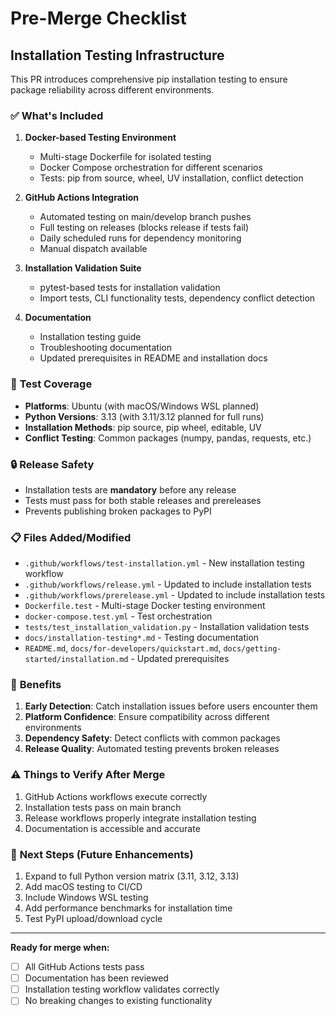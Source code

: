 # Pre-Merge Checklist

## Installation Testing Infrastructure

This PR introduces comprehensive pip installation testing to ensure package reliability across different environments.

### ✅ **What's Included**

1. **Docker-based Testing Environment**
   - Multi-stage Dockerfile for isolated testing
   - Docker Compose orchestration for different scenarios
   - Tests: pip from source, wheel, UV installation, conflict detection

2. **GitHub Actions Integration**
   - Automated testing on main/develop branch pushes
   - Full testing on releases (blocks release if tests fail)
   - Daily scheduled runs for dependency monitoring
   - Manual dispatch available

3. **Installation Validation Suite**
   - pytest-based tests for installation validation
   - Import tests, CLI functionality tests, dependency conflict detection

4. **Documentation**
   - Installation testing guide
   - Troubleshooting documentation
   - Updated prerequisites in README and installation docs

### 🧪 **Test Coverage**

- **Platforms**: Ubuntu (with macOS/Windows WSL planned)
- **Python Versions**: 3.13 (with 3.11/3.12 planned for full runs)
- **Installation Methods**: pip source, pip wheel, editable, UV
- **Conflict Testing**: Common packages (numpy, pandas, requests, etc.)

### 🔒 **Release Safety**

- Installation tests are **mandatory** before any release
- Tests must pass for both stable releases and prereleases
- Prevents publishing broken packages to PyPI

### 📋 **Files Added/Modified**

- `.github/workflows/test-installation.yml` - New installation testing workflow
- `.github/workflows/release.yml` - Updated to include installation tests
- `.github/workflows/prerelease.yml` - Updated to include installation tests
- `Dockerfile.test` - Multi-stage Docker testing environment
- `docker-compose.test.yml` - Test orchestration
- `tests/test_installation_validation.py` - Installation validation tests
- `docs/installation-testing*.md` - Testing documentation
- `README.md`, `docs/for-developers/quickstart.md`, `docs/getting-started/installation.md` - Updated prerequisites

### 🎯 **Benefits**

1. **Early Detection**: Catch installation issues before users encounter them
2. **Platform Confidence**: Ensure compatibility across different environments
3. **Dependency Safety**: Detect conflicts with common packages
4. **Release Quality**: Automated testing prevents broken releases

### ⚠️ **Things to Verify After Merge**

1. GitHub Actions workflows execute correctly
2. Installation tests pass on main branch
3. Release workflows properly integrate installation testing
4. Documentation is accessible and accurate

### 🚀 **Next Steps (Future Enhancements)**

1. Expand to full Python version matrix (3.11, 3.12, 3.13)
2. Add macOS testing to CI/CD
3. Include Windows WSL testing
4. Add performance benchmarks for installation time
5. Test PyPI upload/download cycle

---

**Ready for merge when:**
- [ ] All GitHub Actions tests pass
- [ ] Documentation has been reviewed
- [ ] Installation testing workflow validates correctly
- [ ] No breaking changes to existing functionality